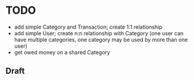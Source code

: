 # TODO

 * add simple Category and Transaction; create 1:1 relationship
 * add simple User; create n:n relationship with Category (one user can have multiple categories, one category may be used by more than one user)
 * get owed money on a shared Category

## Draft
